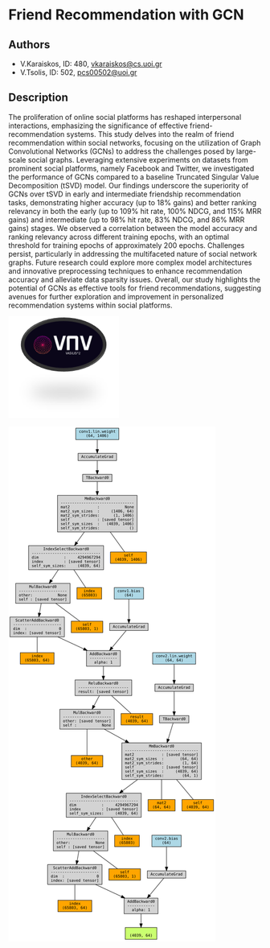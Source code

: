 # Friend Recommendation with GCN
##   Authors 
- V.Karaiskos, ID: 480, [vkaraiskos\@cs.uoi.gr](mailto:vkaraiskos@cs.uoi.gr)
- V.Tsolis,    ID: 502, [pcs00502\@uoi.gr](mailto:pcs00502@uoi.gr)
## Description
The proliferation of online social platforms has reshaped interpersonal interactions, emphasizing the significance of effective friend-recommendation systems. This study delves into the realm of friend recommendation within social networks, focusing on the utilization of Graph Convolutional Networks (GCNs) to address the challenges posed by large-scale social graphs. Leveraging extensive experiments on datasets from prominent social platforms, namely Facebook and Twitter, we investigated the performance of GCNs compared to a baseline Truncated Singular Value Decomposition (tSVD) model. Our findings underscore the superiority of GCNs over tSVD in early and intermediate friendship recommendation tasks, demonstrating higher accuracy (up to 18% gains) and better ranking relevancy in both the early (up to 109% hit rate, 100% NDCG, and 115% MRR gains) and intermediate (up to 98% hit rate, 83% NDCG, and 86% MRR gains) stages. We observed a correlation between the model accuracy and ranking relevancy across different training epochs, with an optimal threshold for training epochs of approximately 200 epochs. Challenges persist, particularly in addressing the multifaceted nature of social network graphs. Future research could explore more complex model architectures and innovative preprocessing techniques to enhance recommendation accuracy and alleviate data sparsity issues. Overall, our study highlights the potential of GCNs as effective tools for friend recommendations, suggesting avenues for further exploration and improvement in personalized recommendation systems within social platforms.

![alt text](logo_alpha.png "Title")


![alt text](model_GCN.svg "Title")
